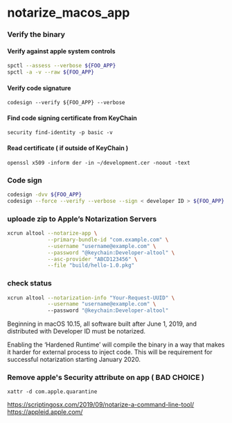 # notarize_macos_app

### Verify the binary

#### Verify against apple system controls

```bash
spctl --assess --verbose ${FOO_APP}
spctl -a -v --raw ${FOO_APP}
```

#### Verify code signature

`codesign --verify ${FOO_APP} --verbose`

#### Find code signing certificate from KeyChain

`security find-identity -p basic -v`

#### Read certificate ( if outside of KeyChain )

`openssl x509 -inform der -in ~/development.cer -noout -text`

### Code sign

```bash
codesign -dvv ${FOO_APP}
codesign --force --verify --verbose --sign < developer ID > ${FOO_APP} --entitlements cli_empty_macos.entitlements
```

### uploade zip to Apple’s Notarization Servers

```bash
xcrun altool --notarize-app \
             --primary-bundle-id "com.example.com" \
             --username "username@example.com" \
             --password "@keychain:Developer-altool" \
             --asc-provider "ABCD123456" \
             --file "build/hello-1.0.pkg"
```

### check status

```bash
xcrun altool --notarization-info "Your-Request-UUID" \
             --username "username@example.com" \                                    
             --password "@keychain:Developer-altool"   
```



Beginning in macOS 10.15, all software built after June 1, 2019, and distributed with Developer ID must be notarized.

Enabling the ‘Hardened Runtime’ will compile the binary in a way that makes it harder for external process to inject code. This will be requirement for successful notarization starting January 2020.


### Remove apple's Security attribute on app ( BAD CHOICE )

`xattr -d com.apple.quarantine`

https://scriptingosx.com/2019/09/notarize-a-command-line-tool/
https://appleid.apple.com/